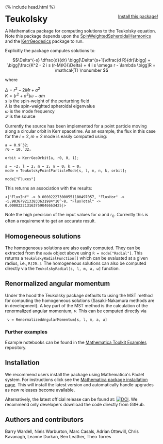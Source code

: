 {% include head.html %}

<p>
 <h1 style="display:inline">Teukolsky</h1> <span style="float:right;"><a href="https://bhptoolkit.org/mathematica-install.html" class = "code_btn">Install this package!</a></span>
</p>

A Mathematica package for computing solutions to the Teukolsky equation. Note this package depends upon the [SpinWeightedSpheroidalHarmonics](https://bhptoolkit.org/SpinWeightedSpheroidalHarmonics/) and the [KerrGeodesics](https://bhptoolkit.org/KerrGeodesics/) package to run.

Explicitly the package computes solutions to:

$$\Delta^{-s} \dfrac{d}{dr} \bigg[\Delta^{s+1}\dfrac{d R}{dr}\bigg] + \bigg[\frac{K^2 - 2 i s (r-M)K}{\Delta} + 4 i s \omega r - \lambda \bigg]R = \mathcal{T} \nonumber $$
 
where

$\Delta = r^2 - 2Mr + a^2$  
$K=(r^2 + a^2)\omega - a m$  
$s$ is the spin-weight of the perturbing field  
$\lambda$ is the spin-weighted spheroidal eigenvalue  
$\omega$ is the mode frequency  
$\mathcal{T}$ is the source

Currently the source has been implemented for a point particle moving along a circular orbit in Kerr spacetime. As an example, the flux in this case for the $l=2,m=2$ mode is easily computed using:  
```
a = 0.9`32;
r0 = 10.`32;

orbit = KerrGeoOrbit[a, r0, 0, 1];

s = -2; l = 2; m = 2; n = 0; k = 0;
mode = TeukolskyPointParticleMode[s, l, m, n, k, orbit];

mode["Fluxes"]
```  
This returns an association with the results:  
```
<|"FluxInf" -> 0.000022273000551180497057, "FluxHor" -> -5.9836792133833631984*10^-8, "FluxTotal" -> 0.000022213163759046663425|>
```
Note the high precision of the input values for $a$ and $r_0$. Currently this is often a requirement to get an accurate result.

## Homogeneous solutions

The homogeneous solutions are also easily computed. They can be extracted from the `mode` object above using `R = mode["Radial"]`. This returns a `TeukolskyRadialFunction[]` which can be evaluated at a given radius, i.e., `R[20.]`. The homogeneous solutions can also be computed directly via the `TeukolskyRadial[s, l, m, a, ω]` function.

## Renormalized angular momentum

Under the hood the Teukolsky package defaults to using the MST method for computing the homogeneous solutions (Sasaki-Nakamura methods are in development). A key part of the MST method is the calculation of the renormalized angular momentum, $\nu$. This can be computed directly via
```
 ν = RenormalizedAngularMomentum[s, l, m, a, ω]
```

### Further examples

Example notebooks can be found in the [Mathematica Toolkit Examples](https://github.com/BlackHolePerturbationToolkit/MathematicaToolkitExamples) repository.

## Installation

We recommend users install the package using Mathematica's Paclet system. 
For instructions click see the [Mathematica package installation page](https://bhptoolkit.org/mathematica-install.html).
This will install the latest version and automatically handle upgrades as new releases become available.

Alternatively, the latest official release can be found at: [![DOI](https://zenodo.org/badge/96558973.svg)](https://zenodo.org/badge/latestdoi/96558973).
We recommend only developers download the code directly from GitHub. 

## Authors and contributors

Barry Wardell, Niels Warburton, Marc Casals, Adrian Ottewill, Chris Kavanagh, Leanne Durkan, Ben Leather, Theo Torres

